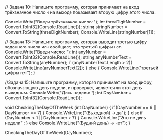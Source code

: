// Задача 10: Напишите программу, которая принимает на вход трёхзначное число и на выходе показывает вторую цифру этого числа.

Console.Write("Введи трёхзначное число: ");
int threeDigitNumber = Convert.ToInt32(Console.ReadLine());
string stringNumber = Convert.ToString(threeDigitNumber);
Console.WriteLine(stringNumber[1]);


// Задача 13: Напишите программу, которая выводит третью цифру заданного числа или сообщает, что третьей цифры нет.
Console.Write("Введи число: ");
int anyNumber = Convert.ToInt32(Console.ReadLine());
string anyNumberText = Convert.ToString(anyNumber);
if (anyNumberText.Length > 2){
  Console.WriteLine(anyNumberText[2]);
}
else {
  Console.WriteLine("третьей цифры нет");
}

//Задача 15: Напишите программу, которая принимает на вход цифру, обозначающую день недели, и проверяет, является ли этот день выходным.
Console.Write("День недели: ");
int DayNumber = Convert.ToInt32(Console.ReadLine());

void CheckingTheDayOfTheWeek (int DayNumber) {
  if (DayNumber == 6 || DayNumber == 7) {
  Console.WriteLine("(Выходной) -> да");
  }
  else if (DayNumber < 1 || DayNumber > 7) {
    Console.WriteLine("Это не день недели");
  }
  else Console.WriteLine("(Будний день) -> нет");
}

CheckingTheDayOfTheWeek(DayNumber);